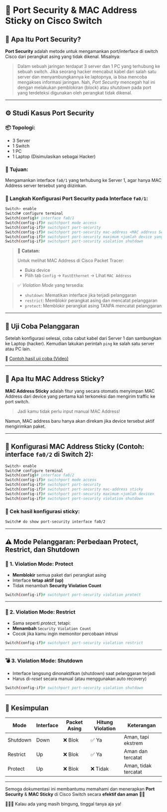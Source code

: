 # 📡 Port Security & MAC Address Sticky on Cisco Switch

## 🔐 Apa Itu Port Security?

**Port Security** adalah metode untuk mengamankan port/interface di switch Cisco dari perangkat asing yang tidak dikenal. Misalnya:

> Dalam sebuah jaringan terdapat 3 server dan 1 PC yang terhubung ke sebuah switch. Jika seorang hacker mencabut kabel dari salah satu server dan menyambungkannya ke laptopnya, ia bisa mencoba mengakses informasi jaringan. Nah, *Port Security* mencegah hal ini dengan melakukan pemblokiran (block) atau *shutdown* pada port yang terdeteksi digunakan oleh perangkat tidak dikenal.

---

## ⚙️ Studi Kasus Port Security

### **📦 Topologi:**
- 3 Server
- 1 Switch
- 1 PC
- 1 Laptop (Disimulasikan sebagai Hacker)

### **🎯 Tujuan:**
Mengamankan interface `fa0/1` yang terhubung ke Server 1, agar hanya MAC Address server tersebut yang diizinkan.

### **🧪 Langkah Konfigurasi Port Security pada Interface `fa0/1`:**

```bash
Switch> enable
Switch# configure terminal
Switch(config)# interface fa0/1
Switch(config-if)# switchport mode access
Switch(config-if)# switchport port-security 
Switch(config-if)# switchport port-security mac-address <MAC address Server>
Switch(config-if)# switchport port-security maximum <jumlah device yang diizinkan>
Switch(config-if)# switchport port-security violation shutdown
```

> 🔎 **Catatan:**
>
> Untuk melihat MAC Address di Cisco Packet Tracer:
> - Buka device
> - Pilih tab `Config` → `FastEthernet` → Lihat `MAC Address`

> ✅ *Violation Mode* yang tersedia:
> - `shutdown`: Mematikan interface jika terjadi pelanggaran
> - `restrict`: Memblokir perangkat asing dan mencatat pelanggaran
> - `protect`: Memblokir perangkat asing TANPA mencatat pelanggaran

---

## 🔬 Uji Coba Pelanggaran

Setelah konfigurasi selesai, coba cabut kabel dari Server 1 dan sambungkan ke Laptop (hacker). Kemudian lakukan perintah `ping` ke salah satu server atau PC lain.

🔗 [Contoh hasil uji coba (Video)](https://drive.google.com/open?id=1vEzzhrFuyJu2iStEDV3jyj35Kq5JBch5&usp=drive_fs)

---

## 🧠 Apa Itu MAC Address Sticky?

**MAC Address Sticky** adalah fitur yang secara otomatis menyimpan MAC Address dari device yang pertama kali terkoneksi dan mengirim traffic ke port switch.

> Jadi kamu tidak perlu input manual MAC Address!

Namun, MAC address baru hanya akan direkam jika device tersebut aktif mengirimkan paket.

---

## 🧪 Konfigurasi MAC Address Sticky (Contoh: interface `fa0/2` di Switch 2):

```bash
Switch> enable
Switch# configure terminal
Switch(config)# interface fa0/2
Switch(config-if)# switchport mode access
Switch(config-if)# switchport port-security 
Switch(config-if)# switchport port-security mac-address sticky
Switch(config-if)# switchport port-security maximum <jumlah device>
Switch(config-if)# switchport port-security violation shutdown
```

### 👀 Cek hasil konfigurasi sticky:
```bash
Switch# do show port-security interface fa0/2
```

---

## ⚠️ Mode Pelanggaran: Perbedaan Protect, Restrict, dan Shutdown

### 🔐 1. Violation Mode: **Protect**
- **Memblokir** semua paket dari perangkat asing
- Interface **tetap aktif (up)**
- Tidak menambah **Security Violation Count**

```bash
Switch(config-if)# switchport port-security violation protect
```

---

### 🚨 2. Violation Mode: **Restrict**
- Sama seperti *protect*, tetapi:
- **Menambah** `Security Violation Count`
- Cocok jika kamu ingin memonitor percobaan intrusi

```bash
Switch(config-if)# switchport port-security violation restrict
```

---

### 💣 3. Violation Mode: **Shutdown**
- Interface langsung dinonaktifkan (shutdown) saat pelanggaran terjadi
- Harus di-*reset* secara manual (atau menggunakan auto recovery)

```bash
Switch(config-if)# switchport port-security violation shutdown
```

---

## 📘 Kesimpulan

| Mode | Interface | Packet Asing | Hitung Violation | Keterangan |
|------|-----------|--------------|------------------|------------|
| Shutdown | Down | ❌ Blok | ✅ Ya | Aman, tapi ekstrem |
| Restrict | Up | ❌ Blok | ✅ Ya | Aman dan tercatat |
| Protect | Up | ❌ Blok | ❌ Tidak | Aman, tidak tercatat |

---

Semoga dokumentasi ini membantumu memahami dan menerapkan **Port Security** & **MAC Sticky** di Cisco Switch secara **efektif dan aman** 🔐✨

🔨🤖🔧 Kalau ada yang masih bingung, tinggal tanya aja ya!